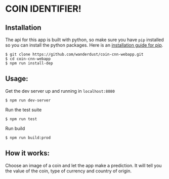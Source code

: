 # COIN IDENTIFIER!

## Installation
The api for this app is built with python, so make sure you have `pip` installed so you can install the python packages. Here is an [installation guide for pip](https://pip.pypa.io/en/stable/installing/).

```
$ git clone https://github.com/wanderdust/coin-cnn-webapp.git
$ cd coin-cnn-webapp
$ npm run install-dep
```

## Usage:

Get the dev server up and running in `localhost:8080`
```
$ npm run dev-server
```

Run the test suite

```
$ npm run test
```

Run build

```
$ npm run build:prod
```

## How it works:
Choose an image of a coin and let the app make a prediction. It will tell you the value of the coin, type of currency and country of origin.
